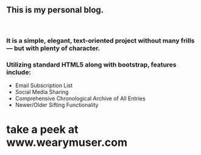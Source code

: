 <h2>This is my personal blog.</h2><br>
<h3>It is a simple, elegant, text-oriented project without many frills — but with plenty of character.</h3>
<h3>Utilizing standard HTML5 along with bootstrap, features include:</h3>
<ul>
  <li>Email Subscription List</li>
  <li>Social Media Sharing</li>
  <li>Comprehensive Chronological Archive of All Entries</li>
  <li>Newer/Older Sifting Functionality</li>
</ul>

<h1>take a peek at www.wearymuser.com</h1>

